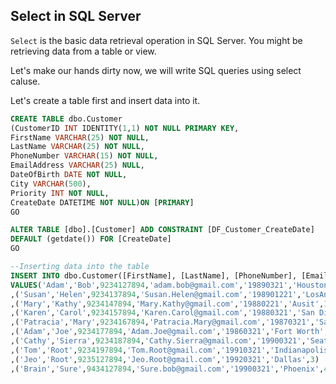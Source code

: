 ## Select in SQL Server

`Select` is the basic data retrieval operation in SQL Server. You might be retrieving data from a table or view.

Let's make our hands dirty now, we will write SQL queries using select caluse.

Let's create a table first and insert data into it.

```sql
CREATE TABLE dbo.Customer
(CustomerID INT IDENTITY(1,1) NOT NULL PRIMARY KEY,
FirstName VARCHAR(25) NOT NULL,
LastName VARCHAR(25) NOT NULL,
PhoneNumber VARCHAR(15) NOT NULL,
EmailAddress VARCHAR(25) NULL,
DateOfBirth DATE NOT NULL,
City VARCHAR(500),
Priority INT NOT NULL,
CreateDate DATETIME NOT NULL)ON [PRIMARY]
GO

ALTER TABLE [dbo].[Customer] ADD CONSTRAINT [DF_Customer_CreateDate] 
DEFAULT (getdate()) FOR [CreateDate]
GO

--Inserting data into the table
INSERT INTO dbo.Customer([FirstName], [LastName], [PhoneNumber], [EmailAddress], [DateOfBirth], [City], [Priority])
VALUES('Adam','Bob',9234127894,'adam.bob@gmail.com','19890321','Houston',1)
,('Susan','Helen',9234137894,'Susan.Helen@gmail.com','198901221','LosAngels',1)
,('Mary','Kathy',9234147894,'Mary.Kathy@gmail.com','19880221','Ausit',1)
,('Karen','Carol',9234157894,'Karen.Carol@gmail.com','19880321','San Diego',0)
,('Patracia','Mary',9234167894,'Patracia.Mary@gmail.com','19870321','San Antonio',0)
,('Adam','Joe',9234177894,'Adam.Joe@gmail.com','19860321','Fort Worth',0)
,('Cathy','Sierra',9234187894,'Cathy.Sierra@gmail.com','19900321','Seattle',5)
,('Tom','Root',9234197894,'Tom.Root@gmail.com','19910321','Indianapolis',2)
,('Jeo','Root',9235127894,'Jeo.Root@gmail.com','19920321','Dallas',3)
,('Brain','Sure',9434127894,'Sure.bob@gmail.com','19900321','Phoenix',4)

```
